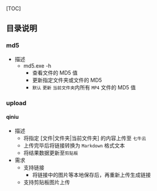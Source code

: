 [TOC]

## 目录说明
### md5
- 描述
    - md5.exe -h
        - 查看文件的 MD5 值
        - 更新指定文件夹或文件的 MD5 
        - `默认` `更新` `当前文件夹`内所有 `MP4` 文件的 MD5 值

### upload
#### qiniu
- 描述
    - 将指定 [文件|文件夹|当前文件夹] 的内容上传至 `七牛云`
    - 上传完毕后将链接转换为 `Markdown` 格式文本
    - 将结果数据更新至`剪贴板`
- 需求
    <!-- - 文件|文件夹上传 -->
    <!-- - 右键上传指定「文件|文件夹」 -->
    - 支持链接
        - 将链接中的图片等本地保存后，再重新上传生成链接
    - 支持剪贴板图片上传